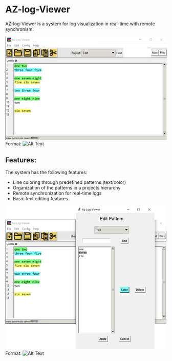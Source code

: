 # AZ-log-Viewer

AZ-log-Viewer is a system for log visualization in real-time with remote synchronism:

![AZ-log-Viewer](\Images\Az_Log_Viewer1.png)
Format: ![Alt Text](url)


## Features:

The system has the following features:
  * Line coloring through predefined patterns (text/color)
  * Organization of the patterns in a projects hierarchy
  * Remote synchronization for real-time logs
  * Basic text editing features
  
![AZ-log-Viewer-Pattern](\Images\Az_Log_Viewer2.png)
Format: ![Alt Text](url)
